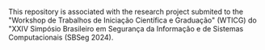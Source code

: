 This repository is associated with the research project submited to the "Workshop de Trabalhos de Iniciação Científica e Graduação" (WTICG) do "XXIV Simpósio Brasileiro em Segurança da Informação e de Sistemas Computacionais (SBSeg 2024).
